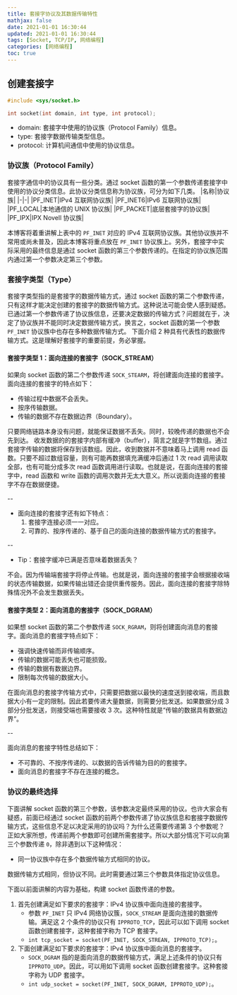 ```yaml
---
title: 套接字协议及其数据传输特性
mathjax: false
date: 2021-01-01 16:30:44
updated: 2021-01-01 16:30:44
tags: [Socket, TCP/IP, 网络编程]
categories: [网络编程]
toc: true
---
```


## 创建套接字

```c
#include <sys/socket.h>

int socket(int domain, int type, int protocol);
```

* domain: 套接字中使用的协议族（Protocol Family）信息。
* type: 套接字数据传输类型信息。
* protocol: 计算机间通信中使用的协议信息。


### 协议族（Protocol Family）

套接字通信中的协议具有一些分类。通过 socket 函数的第一个参数传递套接字中使用的协议分类信息。此协议分类信息称为协议族，可分为如下几类。
|名称|协议族|
|-|-|
|PF_INET|IPv4 互联网协议族|
|PF_INET6|IPv6 互联网协议族|
|PF_LOCAL|本地通信的 UNIX 协议族|
|PF_PACKET|底层套接字的协议族|
|PF_IPX|IPX Novell 协议族|

本博客将着重讲解上表中的 `PF_INET` 对应的 IPv4 互联网协议族。其他协议族并不常用或尚未普及，因此本博客将重点放在 `PF_INET` 协议族上。另外，套接字中实际采用的最终信息是通过 socket 函数的第三个参数传递的。在指定的协议族范围内通过第一个参数决定第三个参数。


### 套接字类型（Type）

套接字类型指的是套接字的数据传输方式，通过 socket 函数的第二个参数传递，只有这样才能决定创建的套接字的数据传输方式。这种说法可能会使人感到疑惑。已通过第一个参数传递了协议族信息，还要决定数据的传输方式？问题就在于，决定了协议族并不能同时决定数据传输方式，换言之，socket 函数的第一个参数 `PF_INET` 协议族中也存在多种数据传输方式。
下面介绍 2 种具有代表性的数据传输方式。这是理解好套接字的重要前提，务必掌握。



#### 套接字类型 1：面向连接的套接字（SOCK_STREAM）
如果向 socket 函数的第二个参数传递 `SOCK_STEARM`，将创建面向连接的套接字。面向连接的套接字的特点如下：
* 传输过程中数据不会丢失。
* 按序传输数据。
* 传输的数据不存在数据边界（Boundary）。

只要网络链路本身没有问题，就能保证数据不丢失。同时，较晚传递的数据也不会先到达。
收发数据的的套接字内部有缓冲（buffer），简言之就是字节数组。通过套接字传输的数据将保存到该数组。因此，收到数据并不意味着马上调用 read 函数。只要不超过数组容量，则有可能再数据填充满缓冲后通过 1 次 read 调用读取全部，也有可能分成多次 read 函数调用进行读取。也就是说，在面向连接的套接字中，read 函数和 write 函数的调用次数并无太大意义。所以说面向连接的套接字不存在数据便捷。

--
* 面向连接的套接字还有如下特点：
    1. 套接字连接必须一一对应。
    2. 可靠的、按序传递的、基于自己的面向连接的数据传输方式的套接字。

    
--

* Tip：套接字缓冲已满是否意味着数据丢失？

不会。因为传输端套接字将停止传输。也就是说，面向连接的套接字会根据接收端的状态传输数据，如果传输出错还会提供重传服务。因此，面向连接的套接字除特殊情况外不会发生数据丢失。

#### 套接字类型 2：面向消息的套接字（SOCK_DGRAM）
如果想 socket 函数的第二个参数传递 `SOCK_RGRAM`，则将创建面向消息的套接字。面向消息的套接字特点如下：
* 强调快速传输而非传输顺序。
* 传输的数据可能丢失也可能损毁。
* 传输的数据有数据边界。
* 限制每次传输的数据大小。

在面向消息的套接字传输方式中，只需要把数据以最快的速度送到接收端，而且数据大小有一定的限制。因此若要传递大量数据，则需要分批发送。如果数据分成 3 部分分批发送，则接受端也需要接收 3 次。这种特性就是“传输的数据具有数据边界”。

--

面向消息的套接字特性总结如下：
* 不可靠的、不按序传递的、以数据的告诉传输为目的的套接字。
* 面向消息的套接字不存在连接的概念。


### 协议的最终选择

下面讲解 socket 函数的第三个参数，该参数决定最终采用的协议。也许大家会有疑惑，前面已经通过 socket 函数的前两个参数传递了协议族信息和套接字数据传输方式，这些信息不足以决定采用的协议吗？为什么还需要传递第 3 个参数呢？
正如大家所想，传递前两个参数即可创建所需套接字。所以大部分情况下可以向第三个参数传递 `0`，除非遇到以下这种情况：

* 同一协议族中存在多个数据传输方式相同的协议。

数据传输方式相同，但协议不同。此时需要通过第三个参数具体指定协议信息。

下面以前面讲解的内容为基础，构建 socket 函数传递的参数。
1. 首先创建满足如下要求的套接字：IPv4 协议族中面向连接的套接字。
    * 参数 `PF_INET` 只 IPv4 网络协议簇，`SOCK_STREAM` 是面向连接的数据传输。满足这 2 个条件的协议只有 `IPPROTO_TCP`，因此可以如下调用 socket 函数创建套接字，这种套接字称为 TCP 套接字。
    * `int tcp_socket = socket(PF_INET, SOCK_STREAN, IPPROTO_TCP);`。
2. 下面创建满足如下要求的套接字：IPv4 协议族中面向消息的套接字。
    * `SOCK_DGRAM` 指的是面向消息的数据传输方式，满足上述条件的协议只有 `IPPROTO_UDP`。因此，可以用如下调用 socket 函数创建套接字。这种套接字称为 UDP 套接字。
    * `int udp_socket = socket(PF_INET, SOCK_DGRAM, IPPROTO_UDP);`。


